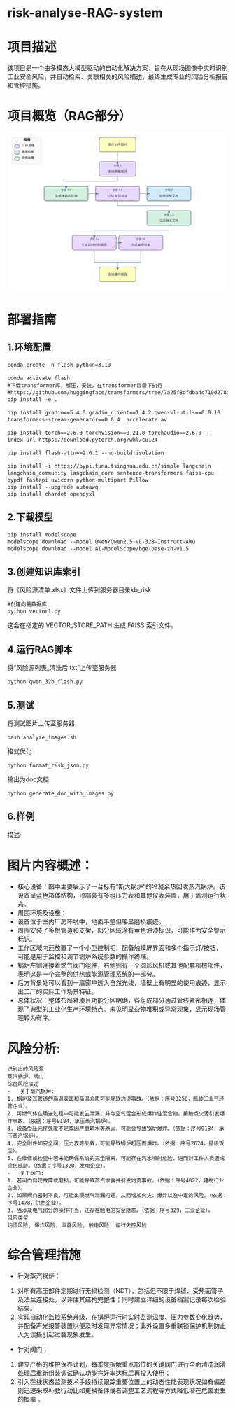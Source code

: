 # risk-analyse-RAG-system
# 项目描述
该项目是一个由多模态大模型驱动的自动化解决方案，旨在从现场图像中实时识别工业安全风险，并自动检索、关联相关的风险描述，最终生成专业的风险分析报告和管控措施。
# 项目概览（RAG部分）
![图片](./rag.svg)
# 部署指南

## 1.环境配置

```
conda create -n flash python=3.10
```

```
conda activate flash
#下载transformer库，解压，安装，在transformer目录下执行 #https://github.com/huggingface/transformers/tree/7a25f8dfdba4c710d278d8312ef2522c5996a894
pip install -e .
```

```
pip install gradio==5.4.0 gradio_client==1.4.2 qwen-vl-utils==0.0.10 transformers-stream-generator==0.0.4  accelerate av
```

```
pip install torch==2.6.0 torchvision==0.21.0 torchaudio==2.6.0 --index-url https://download.pytorch.org/whl/cu124
```

```
pip install flash-attn==2.6.1 --no-build-isolation
```

```
pip install -i https://pypi.tuna.tsinghua.edu.cn/simple langchain langchain_community langchain_core sentence-transformers faiss-cpu pypdf fastapi uvicorn python-multipart Pillow
pip install --upgrade autoawq
pip install chardet openpyxl
```

## 2.下载模型

```
pip install modelscope
modelscope download --model Qwen/Qwen2.5-VL-32B-Instruct-AWQ
modelscope download --model AI-ModelScope/bge-base-zh-v1.5
```

## 3.创建知识库索引

将《风险源清单.xlsx》文件上传到服务器目录kb_risk

```
#创建向量数据库
python vector1.py
```

这会在指定的 VECTOR_STORE_PATH 生成 FAISS 索引文件。

## 4.运行RAG脚本

将“风险源列表_清洗后.txt”上传至服务器

```
python qwen_32b_flash.py
```


## 5.测试

将测试图片上传至服务器

```
bash analyze_images.sh
```

格式优化

```
python format_risk_json.py
```

输出为doc文档

```
python generate_doc_with_images.py
```

## 6.样例
描述:
# 图片内容概述：
- 核心设备：图中主要展示了一台标有“斯大锅炉”的冷凝余热回收蒸汽锅炉。该设备呈蓝色箱体结构，顶部装有多组压力表和其他仪表装置，用于监测运行状态。
- 周围环境及设施：
- 设备位于室内厂房环境中，地面平整但略显磨损痕迹。
- 周围安装了多根管道和支架，部分区域涂有黄色油漆标识，可能作为安全警示标记。
- 工作区域内还放置了一个小型控制柜，配备触摸屏界面和多个指示灯/按钮，可能是用于监控和调节锅炉系统参数的操作终端。
- 锅炉左侧连接着燃气阀门组件，右侧则有一个圆形风机或其他配套机械部件，表明这是一个完整的供热或能源管理系统的一部分。
- 后方背景处可以看到一扇窗户透入自然光线，墙壁上有明显的使用痕迹，显示出工厂的实际工作场景特征。
- 总体状况：整体布局紧凑且功能分区明确，各组成部分通过管线紧密相连，体现了典型的工业化生产环境特点。未见明显杂物堆积或异常现象，显示现场管理较为有序。

# 风险分析:
```
识别出的风险源
蒸汽锅炉、阀门
综合风险描述
-   关于蒸汽锅炉:
1. 锅炉及其管道的高温表面和高温介质可能导致灼烫事故。（依据：序号3250，瓶装工业气经营企业）。
2. 可燃气体在输送过程中可能发生泄漏，并与空气混合形成爆炸性混合物，接触点火源引发爆炸事故。（依据：序号9184，承压蒸汽锅炉）。
3. 设备受压元件强度不足或因严重缺水等原因，可能会导致锅炉爆炸。（依据：序号9184，承压蒸汽锅炉）。
4. 安全附件如安全阀、压力表等失效，可能导致锅炉超压而爆炸。（依据：序号2674，星级饭店）。
5. 在维修或检查中若未能确保系统的完全隔离，可能存在汽水喷射危险，进而对工作人员造成烫伤威胁。（依据：序号1320，发电企业）。
-   关于阀门:
1. 若阀门出现故障或磨损，可能导致蒸汽泄露并引发灼烫事故。（依据：序号4022，建材行业企业）。
2. 如果阀门密封不良，可能出现燃气泄漏问题，从而增加火灾、爆炸以及中毒的风险。（依据：序号1478，供热企业）。
3. 当涉及电气部分的操作不当，还存在触电的安全隐患。（依据：序号329，工业企业）。
风险类型
灼烫风险, 爆炸风险, 泄露风险, 触电风险, 运行失控风险
```
# 综合管理措施
-   针对蒸汽锅炉：
1. 对所有高压部件定期进行无损检测（NDT），包括但不限于焊缝、受热面管子及法兰连接处，以评估其结构完整性；同时建立详细的设备档案记录每次检验结果。
2. 实现自动化监控系统升级，在锅炉运行时实时监测温度、压力参数变化趋势，并配备声光报警装置以便及时发现异常情况；此外设置多重联锁保护机制防止人为误操引起过载现象发生。
-   针对阀门：
1. 建立严格的维护保养计划，每季度拆解重点部位的关键阀门进行全面清洗润滑处理后重新组装调试确认功能完好率达标后再投入使用；
2. 引入在线状态监测技术手段持续跟踪重要位置上的动态性能表现状况如有偏差则迅速采取补救行动比如更换备件或者调整工艺流程等方式降低潜在危害发生的概率 。
